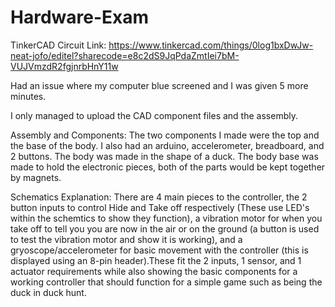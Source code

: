 # Hardware-Exam

TinkerCAD Circuit Link: https://www.tinkercad.com/things/0log1bxDwJw-neat-jofo/editel?sharecode=e8c2dS9JqPdaZmtIei7bM-VUJVmzdR2fgjnrbHnY11w


Had an issue where my computer blue screened and I was given 5 more minutes.

I only managed to upload the CAD component files and the assembly.



Assembly and Components: 
The two components I made were the top and the base of the body. I also had an arduino, accelerometer, breadboard, and 2 buttons. The body was made in the shape of a duck. The body base was made to hold the electronic pieces, both of the parts would be kept together by magnets.

Schematics Explanation:
There are 4 main pieces to the controller, the 2 button inputs to control Hide and Take off respectively (These use LED's within the schemtics to show they function), a vibration motor for when you take off to tell you you are now in the air or on the ground (a button is used to test the vibration motor and show it is working), and a gryoscope/accelerometer for basic movement with the controller (this is displayed using an 8-pin header).These fit the 2 inputs, 1 sensor, and 1 actuator requirements while also showing the basic components for a working controller that should function for a simple game such as being the duck in duck hunt.
